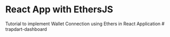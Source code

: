# React App with EthersJS

Tutorial to implement Wallet Connection using Ethers in React Application
#   t r a p d a r t - d a s h b o a r d  
 